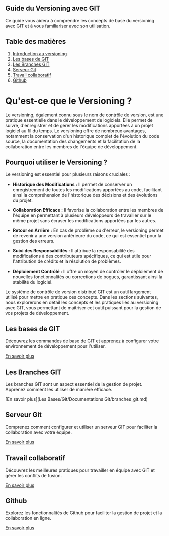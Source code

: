 ## Guide du Versioning avec GIT

Ce guide vous aidera à comprendre les concepts de base du versioning avec GIT et à vous familiariser avec son utilisation.

## Table des matières

1. [Introduction au versioning](#introduction-au-versioning)
2. [Les bases de GIT](#les-bases-de-git)
3. [Les Branches GIT](#les-branches-git)
4. [Serveur Git](#serveur-git)
5. [Travail collaboratif](#travail-collaboratif)
6. [Github](#github)

# Qu'est-ce que le Versioning ?

Le versioning, également connu sous le nom de contrôle de version, est une pratique essentielle dans le développement de logiciels. Elle permet de suivre, d'enregistrer et de gérer les modifications apportées à un projet logiciel au fil du temps. Le versioning offre de nombreux avantages, notamment la conservation d'un historique complet de l'évolution du code source, la documentation des changements et la facilitation de la collaboration entre les membres de l'équipe de développement.

## Pourquoi utiliser le Versioning ?

Le versioning est essentiel pour plusieurs raisons cruciales :

- **Historique des Modifications :** Il permet de conserver un enregistrement de toutes les modifications apportées au code, facilitant ainsi la compréhension de l'historique des décisions et des évolutions du projet.

- **Collaboration Efficace :** Il favorise la collaboration entre les membres de l'équipe en permettant à plusieurs développeurs de travailler sur le même projet sans écraser les modifications apportées par les autres.

- **Retour en Arrière :** En cas de problème ou d'erreur, le versioning permet de revenir à une version antérieure du code, ce qui est essentiel pour la gestion des erreurs.

- **Suivi des Responsabilités :** Il attribue la responsabilité des modifications à des contributeurs spécifiques, ce qui est utile pour l'attribution de crédits et la résolution de problèmes.

- **Déploiement Contrôlé :** Il offre un moyen de contrôler le déploiement de nouvelles fonctionnalités ou corrections de bogues, garantissant ainsi la stabilité du logiciel.

Le système de contrôle de version distribué GIT est un outil largement utilisé pour mettre en pratique ces concepts. Dans les sections suivantes, nous explorerons en détail les concepts et les pratiques liés au versioning avec GIT, vous permettant de maîtriser cet outil puissant pour la gestion de vos projets de développement.


## Les bases de GIT

Découvrez les commandes de base de GIT et apprenez à configurer votre environnement de développement pour l'utiliser.

[En savoir plus](Git/Documentations_Git/base_git.md)

## Les Branches GIT

Les branches GIT sont un aspect essentiel de la gestion de projet. Apprenez comment les utiliser de manière efficace.

[En savoir plus](Les Bases/Git/Documentations Git/branches_git.md)

## Serveur Git

Comprenez comment configurer et utiliser un serveur GIT pour faciliter la collaboration avec votre équipe.

[En savoir plus](Git/Documentations_Git/serveur_git.md)

## Travail collaboratif

Découvrez les meilleures pratiques pour travailler en équipe avec GIT et gérer les conflits de fusion.

[En savoir plus](Git/Documentations_Git/travail_collaboratif.md)

## Github

Explorez les fonctionnalités de Github pour faciliter la gestion de projet et la collaboration en ligne.

[En savoir plus](Git/Documentations_Git/github.md)
